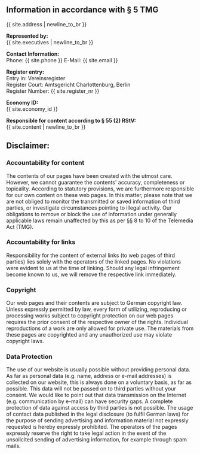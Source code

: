 ## Information in accordance with § 5 TMG

{{ site.address | newline_to_br }}

**Represented by:**  
{{ site.executives | newline_to_br }}

**Contact Information:**  
Phone: {{ site.phone }}
E-Mail: {{ site.email }}

**Register entry:**  
Entry in: Vereinsregister  
Register Court: Amtsgericht Charlottenburg, Berlin  
Register Number: {{ site.register_nr }}

**Economy ID:**  
{{ site.economy_id }} 

**Responsible for content according to § 55 (2) RStV:**  
{{ site.content | newline_to_br }}

## Disclaimer:

### Accountability for content
The contents of our pages have been created with the utmost care. However, we cannot guarantee the contents' accuracy, completeness or topicality. According to statutory provisions, we are furthermore responsible for our own content on these web pages. In this matter, please note that we are not obliged to monitor the transmitted or saved information of third parties, or investigate circumstances pointing to illegal activity. Our obligations to remove or block the use of information under generally applicable laws remain unaffected by this as per §§ 8 to 10 of the Telemedia Act (TMG).


### Accountability for links
Responsibility for the content of external links (to web pages of third parties) lies solely with the operators of the linked pages. No violations were evident to us at the time of linking. Should any legal infringement become known to us, we will remove the respective link immediately.


### Copyright
Our web pages and their contents are subject to German copyright law. Unless expressly permitted by law, every form of utilizing, reproducing or processing works subject to copyright protection on our web pages requires the prior consent of the respective owner of the rights. Individual reproductions of a work are only allowed for private use. The materials from these pages are copyrighted and any unauthorized use may violate copyright laws. 

### Data Protection
The use of our website is usually possible without providing personal data. As far as personal data (e.g. name, address or e-mail addresses) is collected on our website, this is always done on a voluntary basis, as far as possible. This data will not be passed on to third parties without your consent.
We would like to point out that data transmission on the Internet (e.g. communication by e-mail) can have security gaps. A complete protection of data against access by third parties is not possible.
The usage of contact data published in the legal disclosure (to fulfil German laws) for the purpose of sending advertising and information material not expressly requested is hereby expressly prohibited. The operators of the pages expressly reserve the right to take legal action in the event of the unsolicited sending of advertising information, for example through spam mails.
